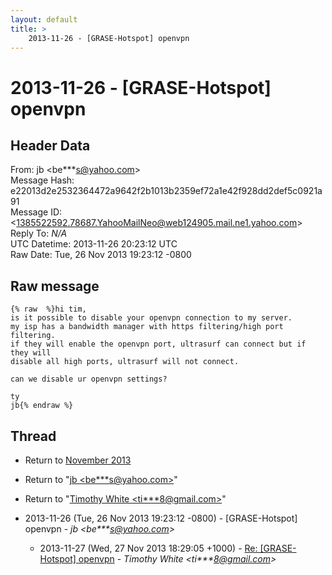 ```yaml
---
layout: default
title: >
    2013-11-26 - [GRASE-Hotspot] openvpn
---
```


# 2013-11-26 - [GRASE-Hotspot] openvpn

## Header Data

From: jb \<be***s@yahoo.com\><br>
Message Hash: e22013d2e2532364472a9642f2b1013b2359ef72a1e42f928dd2def5c0921a91<br>
Message ID: \<1385522592.78687.YahooMailNeo@web124905.mail.ne1.yahoo.com\><br>
Reply To: _N/A_<br>
UTC Datetime: 2013-11-26 20:23:12 UTC<br>
Raw Date: Tue, 26 Nov 2013 19:23:12 -0800<br>

## Raw message

```
{% raw  %}hi tim,
is it possible to disable your openvpn connection to my server.
my isp has a bandwidth manager with https filtering/high port filtering.
if they will enable the openvpn port, ultrasurf can connect but if they will
disable all high ports, ultrasurf will not connect.

can we disable ur openvpn settings?

ty
jb{% endraw %}
```

## Thread

+ Return to [November 2013](/archive/2013/11)

+ Return to "[jb <be***s<span>@</span>yahoo.com>](/authors/be___s_at_yahoo_com)"
+ Return to "[Timothy White <ti***8<span>@</span>gmail.com>](/authors/ti___8_at_gmail_com)"

+ 2013-11-26 (Tue, 26 Nov 2013 19:23:12 -0800) - [GRASE-Hotspot] openvpn - _jb \<be***s@yahoo.com\>_
  + 2013-11-27 (Wed, 27 Nov 2013 18:29:05 +1000) - [Re: [GRASE-Hotspot] openvpn](/archive/2013/11/7f9f579d623dbe8c39847223c4ff481c6176fb46ad30c32973fe3e371050522c) - _Timothy White \<ti***8@gmail.com\>_


